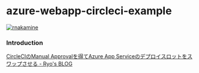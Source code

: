 # azure-webapp-circleci-example
[![rnakamine](https://circleci.com/gh/rnakamine/azure-webapp-circleci-example.svg?style=shield)](https://circleci.com/gh/rnakamine/azure-webapp-circleci-example)

### Introduction
[CircleCIのManual Approvalを得てAzure App Serviceのデプロイスロットをスワップさせる \- Ryo's BLOG](https://rnakamine.hatenablog.com/entry/2020/12/19/000000)

